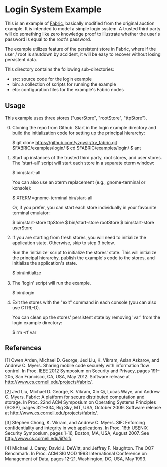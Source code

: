 # Login System Example

This is an example of [Fabric](https://github.com/apl-cornell/fabric),
basically modified from the original auction example.
It is intended to model a simple login system. A trusted
third party will do something like zero knowledge proof to illustrate
whether the user's password is equal to the root's password.

The example utilizes feature of the persistent store in Fabric, where
if the user / root is shutdown by accident, it will be easy to recover
without losing persistent data.

This directory contains the following sub-directories:

  - src: source code for the login example
  - bin: a collection of scripts for running the example
  - etc: configuration files for the example's Fabric nodes

## Usage

This example uses three stores ("userStore", "rootStore", "ttpStore").

  0. Cloning the repo from Github.
     Start in the login example directory and build the initialization
     code for setting up the principal hierarchy:

        $ git clone https://github.com/yzgysjr/try_fabric.git $FABRIC/examples/login/
        $ cd $FABRIC/examples/login/
        $ ant

  1. Start up instances of the trusted third party, root stores,
     and user stores. The 'start-all' script will start each store
     in a separate xterm window:

        $ bin/start-all

     You can also use an xterm replacement (e.g., gnome-terminal or
     konsole):

        $ XTERM=gnome-terminal bin/start-all

     Or, if you prefer, you can start each store individually in your
     favourite terminal emulator:

        $ bin/start-store ttpStore
        $ bin/start-store rootStore
        $ bin/start-store userStore

  2. If you are starting from fresh stores, you will need to initialize
     the application state. Otherwise, skip to step 3 below.

     Run the 'initialize' script to initialize the stores' state. This
     will initialize the principal hierarchy, publish the example's code
     to the stores, and initialize the application's state.

        $ bin/initialize

  3. The 'login' script will run the example.

        $ bin/login

  4. Exit the stores with the "exit" command in each console (you can
     also use CTRL-D).

     You can clean up the stores' persistent state by removing 'var'
     from the login example directory:

        $ rm -rf var

## References
[1] Owen Arden, Michael D. George, Jed Liu, K. Vikram, Aslan Askarov,
    and Andrew C. Myers. Sharing mobile code securely with information
    flow control. In Proc. IEEE 2012 Symposium on Security and Privacy,
    pages 191–205, San Francisco, CA, USA, May 2012. Software release
    at <http://www.cs.cornell.edu/projects/fabric/>.

[2] Jed Liu, Michael D. George, K. Vikram, Xin Qi, Lucas Waye, and
    Andrew C. Myers. Fabric: A platform for secure distributed
    computation and storage. In Proc. 22nd ACM Symposium on Operating
    Systems Principles (SOSP), pages 321–334, Big Sky, MT, USA, October
    2009. Software release at
          <http://www.cs.cornell.edu/projects/fabric/>.

[3] Stephen Chong, K. Vikram, and Andrew C. Myers. SIF: Enforcing
    confidentiality and integrity in web applications. In Proc. 16th
    USENIX Security Symposium, pages 1–16, Boston, MA, USA, August
    2007. See <http://www.cs.cornell.edu/jif/sif/>.

[4] Michael J. Carey, David J. DeWitt, and Jeffrey F. Naughton. The OO7
    Benchmark. In Proc. ACM SIGMOD 1993 International Conference on
    Management of Data, pages 12-21, Washington, DC, USA, May 1993.
